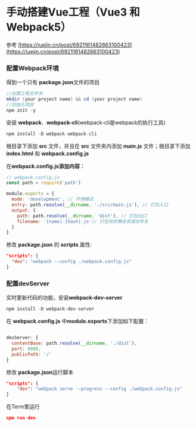 # 手动搭建Vue工程（Vue3 和 Webpack5）

参考 [https://juejin.cn/post/6921161482663100423](https://juejin.cn/post/6921161482663100423)

### 配置Webpack环境

得到一个只有 **package.json**文件的项目

```java
//创建工程文件夹
mkdir (your project name) && cd (your project name)
//初始化项目
npm init -y
```

安装 **webpack**、**webpack-cli**(webpack-cli是webpack的执行工具)

```java
npm install -D webpack webpack-cli 
```

根目录下添加 **src** 文件，并且在 **src** 文件夹内添加 **main.js** 文件；根目录下添加**index.html** 和 **webpack.config.js**

在**webpack.config.js添加内容：**

```jsx
// webpack.config.js
const path = require('path')

module.exports = {
  mode: 'development', // 环境模式
  entry: path.resolve(__dirname, './src/main.js'), // 打包入口
  output: {
    path: path.resolve(__dirname, 'dist'), // 打包出口
    filename: '[name].[hash].js'// 打包完的静态资源文件名
  }
}
```

修改 **package.json** 的 **scripts** 属性:

```json
"scripts": {
  "dev": "webpack --config ./webpack.config.js"
}
```

### 配置devServer

实时更新代码的功能，安装**webpack-dev-server**

```jsx
npm install -D webpack-dev-server
```

在 **webpack.config.js** 中**module.exports**下添加如下配置：

```jsx

devServer: {
  contentBase: path.resolve(__dirname, './dist'),
  port: 8080,
  publicPath: '/'
}
```

修改 **package.json**运行脚本

```json
"scripts": {
	"dev": "webpack serve --progress --config ./webpack.config.js"
}
```

在Term里运行

```json
npm run dev
```